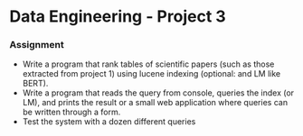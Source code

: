 # Data Engineering - Project 3

### Assignment
- Write a program that rank tables of scientific papers (such as those extracted from project 1) using lucene indexing (optional: and LM like BERT).
- Write a program that reads the query from console, queries the index (or LM), and prints the result or a small web application where queries can be written through a form.
- Test the system with a dozen different queries

